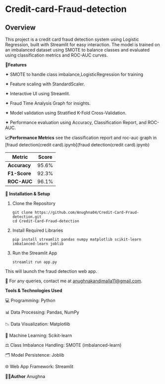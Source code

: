 # Credit-card-Fraud-detection
## Overview 
This project is a credit card fraud detection system using Logistic Regression, built with Streamlit for easy interaction. The model is trained on an imbalanced dataset using SMOTE to balance classes and evaluated using classification metrics and ROC-AUC curves.

**📌Features**

✦ SMOTE to handle class imbalance,LogisticRegression for training

✦ Feature scaling with StandardScaler.

✦ Interactive UI using Streamlit.

✦ Fraud Time Analysis Graph for insights.

✦ Model validation using Stratified K-Fold Cross-Validation.

✦ Performance evaluation using Accuracy, Classification Report, and ROC-AUC.
      
**📈Performance Metrics**
see the classification report and roc-auc graph in [fraud detection(credit card).ipynb](fraud detection(credit card).ipynb)

| Metric           |   Score   |
|-------------------- |  ----------- |
| **Accuracy**     |   95.6%   |
| **F1-Score**     |   92.3%   |
| **ROC-AUC**      |    96.1%   |

**🔧 Installation & Setup**

1. Clone the Repository

       git clone https://github.com/Anughna04/Credit-Card-Fraud-detection.git
       cd Credit-Card-Fraud-detection

2. Install Required Libraries

       pip install streamlit pandas numpy matplotlib scikit-learn imbalanced-learn joblib

3. Run the Streamlit App

       streamlit run app.py

This will launch the fraud detection web app.

📧 For any queries, contact me at [anughnakandimalla11@gmail.com](anughnakandimalla11@gmail.com).

**Tools & Technologies Used**

💻 Programming: Python

📊 Data Processing: Pandas, NumPy

📉 Data Visualization: Matplotlib

🤖 Machine Learning: Scikit-learn

⚖️ Class Imbalance Handling: SMOTE (imbalanced-learn)

🗂️ Model Persistence: Joblib

🌐 Web App Framework: Streamlit


**👩‍💻Author**
Anughna




